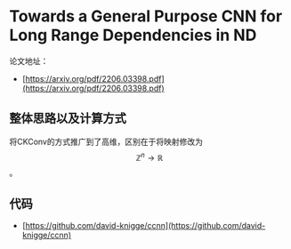 # Towards a General Purpose CNN for Long Range Dependencies in ND

论文地址：

- [https://arxiv.org/pdf/2206.03398.pdf](https://arxiv.org/pdf/2206.03398.pdf)



## 整体思路以及计算方式

将CKConv的方式推广到了高维，区别在于将映射修改为$$\mathbb Z^n \to \mathbb R$$。



## 代码

- [https://github.com/david-knigge/ccnn](https://github.com/david-knigge/ccnn)

